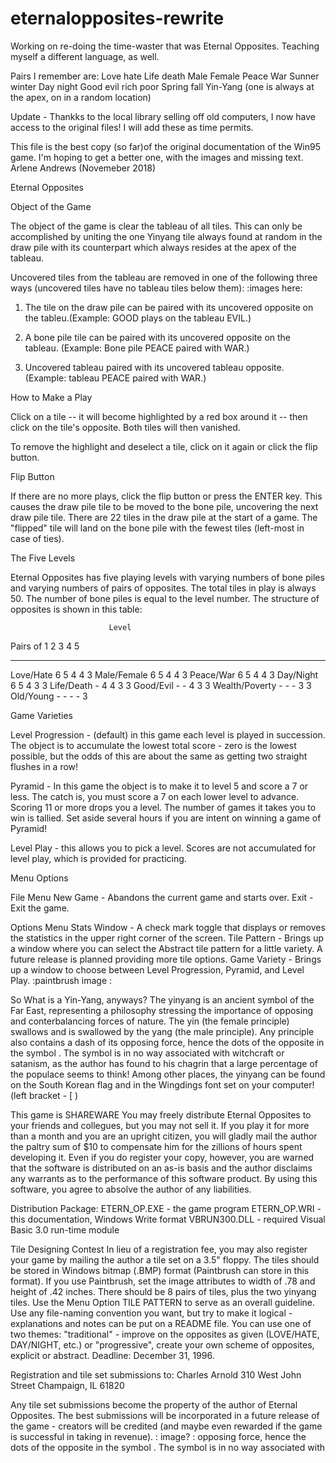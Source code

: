 # eternalopposites-rewrite
Working on re-doing the time-waster that was Eternal Opposites.
Teaching myself a different language, as well.

Pairs I remember are:
Love hate
Life death
Male Female
Peace War
Sunner winter
Day night
Good evil
rich poor
Spring fall
Yin-Yang (one is always at the apex, on in a random location)

Update - Thankks to the local library selling off old computers, I now have access to the original files! I will add these as time permits.

This file is the best copy (so far)of the original documentation of the Win95 game. I'm hoping to get a better one, with the images and missing text.
Arlene Andrews (Novemeber 2018)

Eternal Opposites


Object of the Game

The object of the game is clear the tableau of all tiles.  This can only be accomplished by uniting the one Yinyang tile always found at random in the draw pile with its counterpart which always resides at the apex of the tableau.

Uncovered tiles from the tableau are removed in one of the following three ways (uncovered tiles have no tableau tiles below them):
:images here:

1. The tile on the draw pile can be paired with its uncovered opposite on the tableu.(Example: GOOD plays on the tableau EVIL.)

2. A bone pile tile can be paired with its uncovered opposite on the tableau.
   (Example: Bone pile PEACE paired with WAR.)

3. Uncovered tableau paired with its uncovered tableau opposite.
   (Example: tableau PEACE paired with WAR.)

How to Make a Play

Click on a tile -- it will become highlighted by a red box around it -- then click on the tile's opposite. Both tiles will then vanished. 

To remove the highlight and deselect a tile, click on it again or click the flip button.

Flip Button

If there are no more plays, click the flip button or press the ENTER key. This causes the draw pile tile to be moved to the bone pile, uncovering the next draw pile tile. There are 22 tiles in the draw pile at the start of a game. The "flipped" tile will land on the bone pile with the fewest tiles (left-most in case of ties).

The Five Levels

Eternal Opposites has five playing levels with varying numbers of bone piles and varying numbers of pairs of opposites. The total tiles in play is always 50. The number of bone piles is equal to the level number. The structure of opposites is shown in this table:

                          Level  
Pairs of           1   2   3   4   5
--------          --- --- --- --- ---
Love/Hate          6   5   4   4   3
Male/Female        6   5   4   4   3
Peace/War          6   5   4   4   3
Day/Night          6   5   4   3   3
Life/Death         -   4   4   3   3
Good/Evil          -   -   4   3   3
Wealth/Poverty     -   -   -   3   3
Old/Young          -   -   -   -   3

Game Varieties

Level Progression - (default) in this game each level is played in succession. The object is to accumulate the lowest total score - zero is the lowest possible, but the odds of this are about the same as getting two straight flushes in a row!

Pyramid - In this game the object is to make it to level 5 and score a 7 or less. The catch is, you must score a 7 on each lower level to advance. Scoring 11 or more drops you a level. The number of games it takes you to win is tallied. Set aside several hours if you are intent on winning a game of Pyramid!

Level Play - this allows you to pick a level. Scores are not accumulated for level play, which is provided for practicing.

Menu Options

File Menu 
New Game - Abandons the current game and starts over.
Exit - Exit the game.

Options Menu
Stats Window - A check mark toggle that displays or removes the statistics in the upper right corner of the screen. 
Tile Pattern - Brings up a window where you can select the Abstract tile pattern for a little variety. A future release is planned providing more tile options.
Game Variety - Brings up a window to choose between Level Progression, Pyramid, and Level Play.
:paintbrush image :

So What is a Yin-Yang, anyways?
The yinyang is an ancient symbol of the Far East, representing a philosophy stressing the importance of opposing and conterbalancing forces of nature. The yin (the female principle) swallows and is swallowed by the yang (the male principle). Any principle also contains a dash of its opposing force, hence the dots of the opposite in the symbol . The symbol is in no way associated with witchcraft or satanism, as the author has found to his chagrin that a large percentage of the populace seems to think! Among other places, the yinyang can be found on the South Korean flag and in the Wingdings font set on your computer!  (left bracket - [ )

This game is SHAREWARE 
You may freely distribute Eternal Opposites to your friends and collegues, but you may not sell it. If you play it for more than a month and you are an upright citizen, you will gladly mail the author the paltry sum of $10 to compensate him for the zillions of hours spent developing it. Even if you do register your copy, however, you are warned that the software is distributed on an as-is basis and the author disclaims any warrants as to the performance of this software product. By using this software, you agree to absolve the author of any liabilities.

Distribution Package:
	ETERN_OP.EXE - the game program
	ETERN_OP.WRI -  this documentation, Windows Write format
	VBRUN300.DLL - required Visual Basic 3.0 run-time module

Tile Designing Contest 
In lieu of a registration fee, you may also register your game by mailing the author a tile set on a 3.5" floppy. The tiles should be stored in Windows bitmap (.BMP) format (Paintbrush can store in this format). If you use Paintbrush, set the image attributes to width of .78 and height of .42 inches. There should be 8 pairs of tiles, plus the two yinyang tiles. Use the Menu Option TILE PATTERN to serve as an overall guideline. Use any file-naming convention you want, but try to make it logical - explanations and notes can be put on a README file. You can use one of two themes: "traditional" - improve on the opposites as given (LOVE/HATE, DAY/NIGHT, etc.) or "progressive", create your own scheme of opposites, explicit or abstract. Deadline: December 31, 1996.

Registration and tile set submissions to:
Charles Arnold
310 West John Street
Champaign, IL 61820

Any tile set submissions become the property of the author of Eternal Opposites. The best submissions will be incorporated in a future release of the game - creators will be credited (and maybe even rewarded if the game is successful in taking in revenue).
: image? :
 opposing force, hence the dots of the opposite in the symbol . The symbol is in no way associated with 
